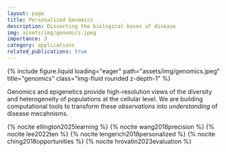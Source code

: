 ```yaml
---
layout: page
title: Personalized Genomics
description: Dissecting the biological bases of disease
img: assets/img/genomics.jpeg
importance: 3
category: applications
related_publications: true
---
```



<div class="row">
  <div class="col-md-6 mx-auto">
{% include figure.liquid loading="eager" path="assets/img/genomics.jpeg" title="genomics" class="img-fluid rounded z-depth-1" %}
</div>
</div>

Genomics and epigenetics provide high-resolution views of the diversity and heterogeneity of populations at the cellular level. We are building computational tools to transform these _observations_ into _understanding_ of disease mecahnisms.

{% nocite ellington2025learning %}
{% nocite wang2018precision %}
{% nocite lee2022ten %}
{% nocite lengerich2018personalized %}
{% nocite ching2018opportunities %}
{% nocite hrovatin2023evaluation %}

<br /><br />
